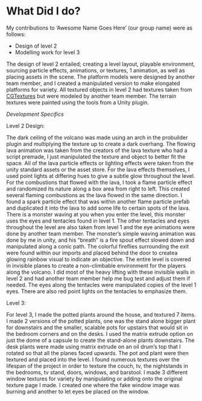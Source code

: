 # What Did I do?

My contributions to ‘Awesome Name Goes Here’ (our group name) were as follows: 
- Design of level 2 
- Modelling work for level 3

The design of level 2 entailed; creating a level layout, 
playable environment, sourcing particle effects, animations, or textures, 1 animation, as well as placing assets in the scene.
The platform models were designed by another team member, and I created a manipulated version to make elongated platforms for variety. 
All textured objects in level 2 had textures taken from [CGTextures](https://www.textures.com) but were modeled by another team member. 
The terrain textures were painted using the tools from a Unity plugin.

*Development Specifics*

Level 2 Design:

The dark ceiling of the volcano was made using an arch in the probuilder plugin and multiplying the texture up to create a dark overhang. 
The flowing lava animation was taken from the creators of the lava texture who had a script premade, I just manipulated the texture and object to better fit the space. 
All of the lava particle effects or lighting effects were taken from the unity standard assets or the asset store. For the lava effects themselves, I used point lights at differing hues to give a subtle glow throughout the level. For the combustions that flowed with the lava, I took a flame particle effect and randomized its nature along a box area from right to left. This created several flaming combustions as the lava flowed in the same direction. I found a spark particle effect that was within another flame particle prefab and duplicated it into the lava to add some life to certain spots of the lava. There is a monster waving at you when you enter the level, this monster uses the eyes and tentacles found in level 1. The other tentacles and eyes throughout the level are also taken from level 1 and the eye animations were done by another team member. The 
monster’s simple waving animation was done by me in unity, and his “breath” is a fire spout effect slowed down and manipulated along a conic path. The colorful fireflies 
surrounding the exit were found within our imports and placed behind the door to createa glowing rainbow visual to indicate an objective. The entire level is covered in  invisible planes to create a non-climbable environment for the players along the volcano. I did most of the heavy lifting with these invisible walls in level 2 and 
had another team member help me bug test and adjust them if needed. The eyes along the tentacles were manipulated copies of the level 1 eyes. There are also red point lights on the tentacles to emphasize them. 

Level 3:

For level 3, I made the potted plants around the house, and textured 7 items. I made 2 versions of the potted plants, one was the stand alone 
bigger plant for downstairs and the smaller, scalable pots for upstairs that would sit in the bedroom corners and on the desks. I used the matrix extrude option on just 
the dome of a capsule to create the stand-alone plants downstairs. The desk plants were made using matrix extrude on an oil drum’s top that I rotated so that all the 
planes faced upwards. The pot and plant were then textured and placed into the level. I found numerous textures over the lifespan of the project in order to texture the 
couch, tv, the nightstands in the bedrooms, tv stand, doors, windows, and barstool. I made 3 different window textures for variety by manipulating or adding onto the 
original texture page I made. I created one where the fake window image was burning and another to let eyes be placed on the window.
